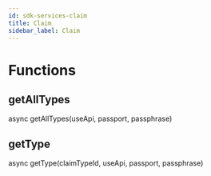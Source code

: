 ```yaml
---
id: sdk-services-claim
title: Claim
sidebar_label: Claim 
---
```


# Functions

## getAllTypes

async getAllTypes(useApi, passport, passphrase)

## getType

async getType(claimTypeId, useApi, passport, passphrase)